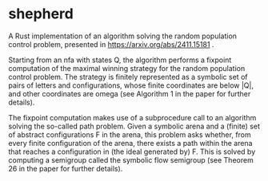 # shepherd

A Rust implementation of an algorithm solving the random population control problem,
presented in https://arxiv.org/abs/2411.15181 .

Starting from an nfa with states Q, the algorithm performs a fixpoint computation of the 
maximal winning strategy for the random population control problem.
The strategy is finitely represented as a symbolic set of pairs of letters and configurations,
whose finite coordinates are below |Q|,
and other coordinates are omega (see Algorithm 1 in the paper for further details).

The fixpoint computation makes use of a subprocedure call to an algorithm solving the so-called path problem.
Given a symbolic arena and a (finite) set of abstract configurations F in the arena,
this problem asks whether, from every finite configuration of the arena,
there exists a path within the arena that reaches a configuration in (the ideal generated by) F.
This is solved by computing a semigroup called the symbolic flow semigroup (see Theorem 26 in the paper for further details).
